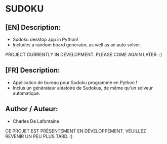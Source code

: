 # SUDOKU

## [EN] Description:
- Sudoku desktop app in Python!
- Includes a random board generator, as well as an auto solver.

PROJECT CURRENTLY IN DEVELOPMENT. PLEASE COME AGAIN LATER. :)

## [FR] Description:
- Application de bureau pour Sudoku programmé en Python !
- Inclus un générateur aléatoire de Sudokus, de même qu'un solveur automatique.

## Author / Auteur:
- Charles De Lafontaine

CE PROJET EST PRÉSENTEMENT EN DÉVELOPPEMENT. VEUILLEZ REVENIR UN PEU PLUS TARD. :)
